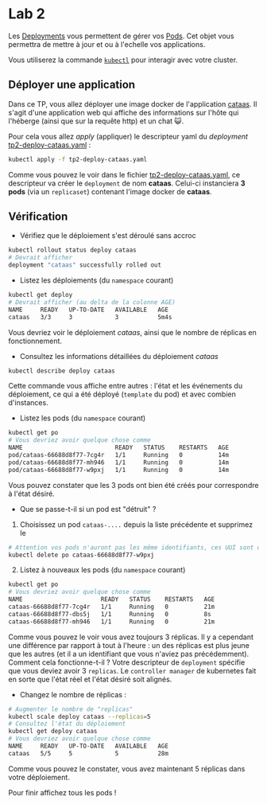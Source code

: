 # Lab 2 

Les [Deployments](https://kubernetes.io/fr/docs/concepts/workloads/controllers/deployment/) vous permettent de gérer vos [Pods](https://kubernetes.io/fr/docs/concepts/workloads/pods/pod/). Cet objet vous permettra de mettre à jour et ou à l'echelle vos applications.

Vous utiliserez la commande [`kubectl`](https://kubernetes.io/docs/reference/generated/kubectl/kubectl-commands) pour interagir avec votre cluster.

## Déployer une application

Dans ce TP, vous allez déployer une image docker de l'application [cataas](https://hub.docker.com/r/y0an/cataas). Il s'agit d'une application web qui affiche des informations sur l'hôte qui l'héberge (ainsi que sur la requête http) et un chat 😺.

Pour cela vous allez *apply* (appliquer) le descripteur yaml du *deployment* [tp2-deploy-cataas.yaml](./tp2-deploy-cataas.yaml) :
```bash
kubectl apply -f tp2-deploy-cataas.yaml
```

Comme vous pouvez le voir dans le fichier [tp2-deploy-cataas.yaml](./tp2-deploy-cataas.yaml), ce descripteur va créer le `deployment` de nom **cataas**. Celui-ci instanciera **3 pods** (via un `replicaset`) contenant l'image docker de **cataas**.  

## Vérification

* Vérifiez que le déploiement s'est déroulé sans accroc
```bash
kubectl rollout status deploy cataas
# Devrait afficher
deployment "cataas" successfully rolled out
```

* Listez les déploiements (du `namespace` courant)
```bash
kubectl get deploy
# Devrait afficher (au delta de la colonne AGE)
NAME     READY   UP-TO-DATE   AVAILABLE   AGE
cataas   3/3     3            3           5m4s
```
Vous devriez voir le déploiement *cataas*, ainsi que le nombre de réplicas en fonctionnement.

* Consultez les informations détaillées du déploiement *cataas*
```bash
kubectl describe deploy cataas
```
Cette commande vous affiche entre autres : l'état et les événements du déploiement, ce qui a été déployé (`template` du pod) et avec combien d'instances.


* Listez les pods (du `namespace` courant)
```bash
kubectl get po
# Vous devriez avoir quelque chose comme
NAME                          READY   STATUS    RESTARTS   AGE
pod/cataas-66688d8f77-7cg4r   1/1     Running   0          14m
pod/cataas-66688d8f77-mh946   1/1     Running   0          14m
pod/cataas-66688d8f77-w9pxj   1/1     Running   0          14m
```
Vous pouvez constater que les 3 pods ont bien été créés pour correspondre à l'état désiré.

* Que se passe-t-il si un pod est "détruit" ?  

1. Choisissez un pod `cataas-....` depuis la liste précédente et supprimez le
```bash
# Attention vos pods n'auront pas les même identifiants, ces UUI sont donnés à titre d'exemple
kubectl delete po cataas-66688d8f77-w9pxj
```
2. Listez à nouveaux les pods (du `namespace` courant)
```bash
kubectl get po 
# Vous devriez avoir quelque chose comme
NAME                      READY   STATUS    RESTARTS   AGE
cataas-66688d8f77-7cg4r   1/1     Running   0          21m
cataas-66688d8f77-dbs5j   1/1     Running   0          8s
cataas-66688d8f77-mh946   1/1     Running   0          21m
```
Comme vous pouvez le voir vous avez toujours 3 réplicas. Il y a cependant une différence par rapport à tout à l'heure : un des réplicas est plus jeune que les autres (et il a un identifiant que vous n'aviez pas précédemment).  
Comment cela fonctionne-t-il ? Votre descripteur de `deployment` spécifie que vous deviez avoir 3 `replicas`. Le `controller manager` de kubernetes fait en sorte que l'état réel et l'état désiré soit alignés.

* Changez le nombre de réplicas :
```bash
# Augmenter le nombre de "replicas"
kubectl scale deploy cataas --replicas=5
# Consultez l'état du déploiement
kubectl get deploy cataas
# Vous devriez avoir quelque chose comme
NAME     READY   UP-TO-DATE   AVAILABLE   AGE
cataas   5/5     5            5           28m
```
Comme vous pouvez le constater, vous avez maintenant 5 réplicas dans votre déploiement.  

Pour finir affichez tous les pods !
